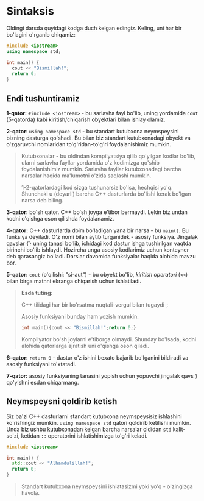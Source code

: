 # Sintaksis

Oldingi darsda quyidagi kodga duch kelgan edingiz. Keling, uni har bir bo'lagini o'rganib chiqamiz:

```cpp
#include <iostream>
using namespace std;

int main() {
  cout << "Bismillah!";
  return 0;
}
```

## Endi tushuntiramiz

**1-qator:** `#include <iostream>` - bu sarlavha fayl bo'lib, uning yordamida `cout` (5-qatorda) kabi kiritish/chiqarish obyektlari bilan ishlay olamiz.

**2-qator**: `using namespace std` - bu standart kutubxona neymspeysini bizning dasturga qo'shadi. Bu bilan biz standart kutubxonadagi obyekt va o'zgaruvchi nomlaridan to'g'ridan-to'g'ri foydalanishimiz mumkin.

> Kutubxonalar - bu oldindan kompilyatsiya qilib qo'yilgan kodlar bo'lib, ularni sarlavha fayllar yordamida o'z kodimizga qo'shib foydalanishimiz mumkin. Sarlavha fayllar kutubxonadagi barcha narsalar haqida ma'lumotni o'zida saqlashi mumkin.
>
> 1-2-qatorlardagi kod sizga tushunarsiz bo'lsa, hechqisi yo'q. Shunchaki u (deyarli) barcha C++ dasturlarda bo'lishi kerak bo'lgan narsa deb biling.

**3-qator:** bo'sh qator. C++ bo'sh joyga e'tibor bermaydi. Lekin biz undan kodni o'qishga oson qilishda foydalanamiz.

**4-qator:** C++ dasturlarda doim bo'ladigan yana bir narsa - bu `main()`. Bu funksiya deyiladi. O'z nomi bilan aytib turganidek - asosiy funksiya. Jingalak qavslar `{}` uning tanasi bo'lib, ichidagi kod dastur ishga tushirilgan vaqtda birinchi bo'lib ishlaydi. Hozircha unga asosiy kodlarimiz uchun konteyner deb qarasangiz bo'ladi. Darslar davomida funksiyalar haqida alohida mavzu bor.

**5-qator:** `cout` (o'qilishi: "si-aut") - bu obyekt bo'lib, _kiritish operatori_ (`<<`) bilan birga matnni ekranga chiqarish uchun ishlatiladi.

> **Esda tuting:**
>
> C++ tilidagi har bir ko'rsatma nuqtali-vergul bilan tugaydi `;`
>
> Asosiy funksiyani bunday ham yozish mumkin:
>
> ```cpp
> int main(){cout << "Bismillah!";return 0;}
> ```
>
> Kompilyator bo'sh joylarni e'tiborga olmaydi. Shunday bo'lsada, kodni alohida qatorlarga ajratish uni o'qishga oson qiladi.

**6-qator:** `return 0` - dastur o'z ishini bexato bajarib bo'lganini bildiradi va asosiy funksiyani to'xtatadi.

**7-qator:** asosiy funksiyaning tanasini yopish uchun yopuvchi jingalak qavs `}` qo'yishni esdan chiqarmang.

## Neymspeysni qoldirib ketish

Siz ba'zi C++ dasturlarni standart kutubxona neymspeysisiz ishlashini ko'rishingiz mumkin. `using namespace std` qatori qoldirib ketilishi mumkin. Unda biz ushbu kutubxonadan kelgan barcha narsalar oldidan `std` kalit-so'zi, ketidan `::` operatorini ishlatishimizga to'g'ri keladi.

```cpp
#include <iostream>

int main() {
  std::cout << "Alhamdulillah!";
  return 0;
}
```

> Standart kutubxona neymspeysini ishlatasizmi yoki yo'q - o'zingizga havola.

